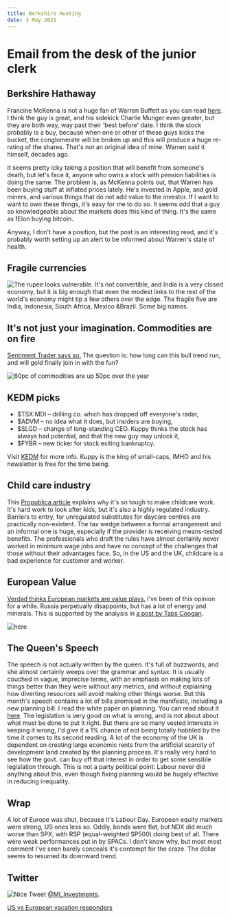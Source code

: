 ```yaml
---
title: Berkshire Hunting
date: 3 May 2021
---
```


# Email from the desk of the junior clerk

## Berkshire Hathaway

Francine McKenna is not a huge fan of Warren Buffett as you can read [here](https://thedig.substack.com/p/the-goodwill-of-warren-buffett).
I think the guy is great, and his sidekick Charlie Munger even greater, but they are both way, way past their 'best before' date.
I think the stock probably is a buy, because when one or other of these guys kicks the bucket, the conglomerate will be broken up and this will produce a huge re-rating of the shares.
That's not an original idea of mine. Warren said it himself, decades ago.

It seems pretty icky taking a position that will benefit from someone's death, but let's face it, anyone who owns a stock with  pension liabilities is doing the same.
The problem is, as McKenna points out, that Warren has been buying stuff at inflated prices lately.
He's invested in Apple, and gold miners, and various things that do not add value to the investor.
If I want to want to own these things, it's easy for me to do so.
It seems odd that a guy so knowledgeable about the markets does this kind of thing.
It's the same as fElon buying bitcoin. 

Anyway, I don't have a position, but the post is an interesting read, and it's probably worth setting up an alert to be informed about Warren's state of health.


## Fragile currencies

![The rupee looks vulnerable](https://thedailyshot.com/wp-content/uploads/EM-IN-Interest-Expenses2104300533.png).
It's not convertible, and India is a very closed economy, but it is big enough that even the modest links to the rest of the world's economy might tip a few others over the edge.
The fragile five are India, Indonesia, South Africa, Mexico &Brazil. Some big names.

## It's not just your imagination. Commodities are on fire

[Sentiment Trader says so.](https://www.sentimentrader.com/blog/commodities-havent-done-this-in-50-years/)
The question is: how long can this bull trend run, and will gold finally join in with the fun?

![60pc of commodities are up 50pc over the year](https://dnpgic06wp5lx.cloudfront.net/blog/20210424-142109_1619274068344.jpg)

## KEDM picks

- $TSX:MDI – drilling co. which has dropped off everyone's radar,
- $ADVM – no idea what it does, but insiders are buying,
- $SLGD – change of long-standing CEO. Kuppy thinks the stock has always had potential, and that the new guy may unlock it,
- $FYBR – new ticker for stock exiting bankruptcy.

Visit [KEDM](https://www.kedm.com/) for more info. Kuppy is the king of small-caps, IMHO and his newsletter is free for the time being.

## Child care industry

This [Propublica article](https://www.propublica.org/article/the-child-care-industry-was-collapsing-mrs-jackie-bet-everything-on-an-impossible-dream-to-save-it) explains why it's so tough to make childcare work.
It's hard work to look after kids, but it's also a highly regulated industry.
Barriers to entry, for unregulated substitutes for daycare centres are practically non-existent.
The tax wedge between a formal arrangement and an informal one is huge, especially if the provider is receiving means-tested benefits.
The professionals who draft the rules have almost certainly never worked in minimum wage jobs and have no concept of the challenges that those without their advantages face.
So, in the US and the UK, childcare is a bad experience for customer and worker.

## European Value

[Verdad thinks European markets are value plays.](https://mailchi.mp/verdadcap/the-next-decade-in-european-value)
I've been of this opinion for a while. Russia perpetually disappoints, but has a lot of energy and minerals.
This is supported by the analysis in [a post by Taps Coogan](https://thesoundingline.com/chart-commodity-bull-market-just-getting-started/). 

![here](https://thesoundingline.com/wp-content/uploads/2021/05/commodity-10-years-rolling-returns-positive-for-first-time-since-2014.png)

## The Queen's Speech

The speech is not actually written by the queen. It's full of buzzwords, and she almost certainly weeps over the grammar and syntax.
It is usually couched in vague, imprecise terms, with an emphasis on making lots of things better than they were without any metrics, and without explaining how diverting resources will avoid making other things worse.
But this month's speech contains a lot of bills promised in the manifesto, including a new planning bill.
I read the white paper on planning. 
You can read about it [here](https://commonslibrary.parliament.uk/research-briefings/cbp-8981/).
The legislation is very good on what is wrong, and is not about about what must be done to put it right.
But there are so many vested interests in keeping it wrong, I'd give it a 1% chance of not being totally hobbled by the time it comes to its second reading. A lot of the economy of the UK is dependent on creating large economic rents from the artificial scarcity of development land created by the planning process. It's really very hard to see how the govt. can buy off that interest in order to get some sensible legislation through. This is not a party political point: Labour never did anything about this, even though fixing planning would be hugely effective in reducing inequality. 

## Wrap

A lot of Europe was shut, because it's Labour Day.
European equity markets were strong, US ones less so.
Oddly, bonds were flat, but NDX did much worse than SPX, with RSP (equal-weighted SP500) doing best of all.
There were weak performances put in by SPACs. I don't know why, but most most comment I've seen barely conceals it's contempt for the craze. 
The dollar seems to resumed its downward trend.

## Twitter

![Nice Tweet](https://pbs.twimg.com/media/E0Tc51zVEAUjged?format=png&name=small)
[@MI_Investments](https://twitter.com/MI_Investments/status/1388477671877738499?s=20).

[US vs European vacation responders](https://twitter.com/samuel_pollen/status/1388121095597854725?s=20)



